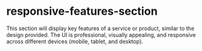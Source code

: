 # responsive-features-section
This section will display key features of a service or product, similar to the design provided.
The UI is professional, visually appealing, and responsive
across different devices (mobile, tablet, and desktop).
